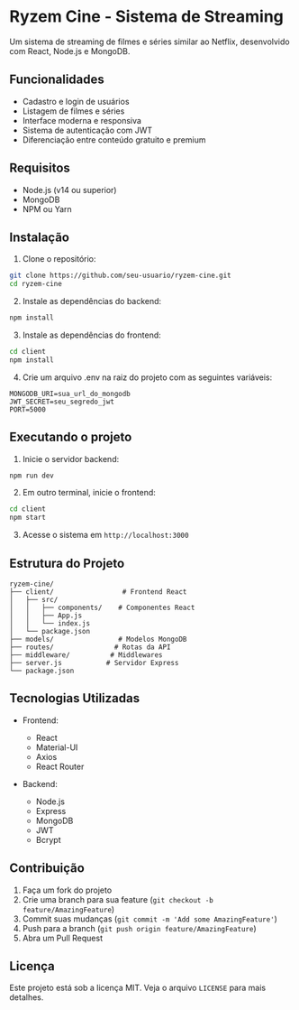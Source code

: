 # Ryzem Cine - Sistema de Streaming

Um sistema de streaming de filmes e séries similar ao Netflix, desenvolvido com React, Node.js e MongoDB.

## Funcionalidades

- Cadastro e login de usuários
- Listagem de filmes e séries
- Interface moderna e responsiva
- Sistema de autenticação com JWT
- Diferenciação entre conteúdo gratuito e premium

## Requisitos

- Node.js (v14 ou superior)
- MongoDB
- NPM ou Yarn

## Instalação

1. Clone o repositório:
```bash
git clone https://github.com/seu-usuario/ryzem-cine.git
cd ryzem-cine
```

2. Instale as dependências do backend:
```bash
npm install
```

3. Instale as dependências do frontend:
```bash
cd client
npm install
```

4. Crie um arquivo .env na raiz do projeto com as seguintes variáveis:
```
MONGODB_URI=sua_url_do_mongodb
JWT_SECRET=seu_segredo_jwt
PORT=5000
```

## Executando o projeto

1. Inicie o servidor backend:
```bash
npm run dev
```

2. Em outro terminal, inicie o frontend:
```bash
cd client
npm start
```

3. Acesse o sistema em `http://localhost:3000`

## Estrutura do Projeto

```
ryzem-cine/
├── client/                 # Frontend React
│   ├── src/
│   │   ├── components/    # Componentes React
│   │   ├── App.js
│   │   └── index.js
│   └── package.json
├── models/                # Modelos MongoDB
├── routes/               # Rotas da API
├── middleware/          # Middlewares
├── server.js           # Servidor Express
└── package.json
```

## Tecnologias Utilizadas

- Frontend:
  - React
  - Material-UI
  - Axios
  - React Router

- Backend:
  - Node.js
  - Express
  - MongoDB
  - JWT
  - Bcrypt

## Contribuição

1. Faça um fork do projeto
2. Crie uma branch para sua feature (`git checkout -b feature/AmazingFeature`)
3. Commit suas mudanças (`git commit -m 'Add some AmazingFeature'`)
4. Push para a branch (`git push origin feature/AmazingFeature`)
5. Abra um Pull Request

## Licença

Este projeto está sob a licença MIT. Veja o arquivo `LICENSE` para mais detalhes. 